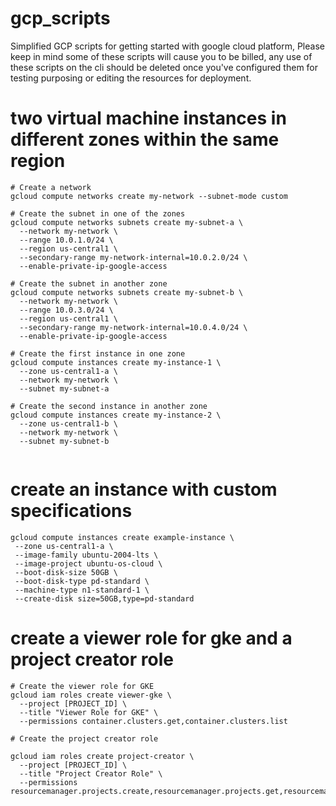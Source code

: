 # gcp_scripts
Simplified GCP scripts for getting started with google cloud platform, Please keep in mind some of these scripts will cause you to be billed, any use of these scripts on the cli should be deleted once you've configured them for testing purposing or editing the resources for deployment. 


# two virtual machine instances in different zones within the same region

```
# Create a network
gcloud compute networks create my-network --subnet-mode custom

# Create the subnet in one of the zones
gcloud compute networks subnets create my-subnet-a \
  --network my-network \
  --range 10.0.1.0/24 \
  --region us-central1 \
  --secondary-range my-network-internal=10.0.2.0/24 \
  --enable-private-ip-google-access

# Create the subnet in another zone
gcloud compute networks subnets create my-subnet-b \
  --network my-network \
  --range 10.0.3.0/24 \
  --region us-central1 \
  --secondary-range my-network-internal=10.0.4.0/24 \
  --enable-private-ip-google-access

# Create the first instance in one zone
gcloud compute instances create my-instance-1 \
  --zone us-central1-a \
  --network my-network \
  --subnet my-subnet-a

# Create the second instance in another zone
gcloud compute instances create my-instance-2 \
  --zone us-central1-b \
  --network my-network \
  --subnet my-subnet-b
  
 ```
 
 # create an instance with custom specifications
 
 ```
 gcloud compute instances create example-instance \
  --zone us-central1-a \
  --image-family ubuntu-2004-lts \
  --image-project ubuntu-os-cloud \
  --boot-disk-size 50GB \
  --boot-disk-type pd-standard \
  --machine-type n1-standard-1 \
  --create-disk size=50GB,type=pd-standard
```

# create a viewer role for gke and a project creator role
```
# Create the viewer role for GKE
gcloud iam roles create viewer-gke \
  --project [PROJECT_ID] \
  --title "Viewer Role for GKE" \
  --permissions container.clusters.get,container.clusters.list

# Create the project creator role

gcloud iam roles create project-creator \
  --project [PROJECT_ID] \
  --title "Project Creator Role" \
  --permissions resourcemanager.projects.create,resourcemanager.projects.get,resourcemanager.projects.update
  ```



